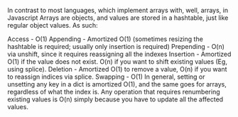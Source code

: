 In contrast to most languages, which implement arrays with, well, arrays, in Javascript Arrays are objects, and values are stored in a hashtable, just like regular object values. As such:

Access - O(1)
Appending - Amortized O(1) (sometimes resizing the hashtable is required; usually only insertion is required)
Prepending - O(n) via unshift, since it requires reassigning all the indexes
Insertion - Amortized O(1) if the value does not exist. O(n) if you want to shift existing values (Eg, using splice).
Deletion - Amortized O(1) to remove a value, O(n) if you want to reassign indices via splice.
Swapping - O(1)
In general, setting or unsetting any key in a dict is amortized O(1), and the same goes for arrays, regardless of what the index is. Any operation that requires renumbering existing values is O(n) simply because you have to update all the affected values.
